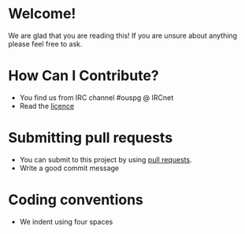 # Welcome!
We are glad that you are reading this! If you are unsure about anything please feel free to ask.

# How Can I Contribute?

* You find us from IRC channel #ouspg @ IRCnet
* Read the [licence](https://github.com/ouspg/libfuzzerfication/blob/master/LICENSE)

# Submitting pull requests

* You can submit to this project by using [pull requests](https://help.github.com/articles/using-pull-requests/).
* Write a good commit message

# Coding conventions
* We indent using four spaces
